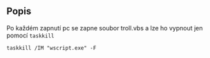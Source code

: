 ## Popis
Po každém zapnutí pc se zapne soubor troll.vbs a lze ho vypnout jen pomocí `taskkill` 


```batch
taskkill /IM "wscript.exe" -F
